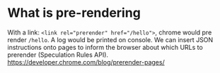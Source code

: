 # What is pre-rendering
With a link: `<link rel="prerender" href="/hello">`, chrome would pre render `/hello`.
A log would be printed on console.
We can insert JSON instructions onto pages to inform the browser about which URLs to prerender (Speculation Rules API).
https://developer.chrome.com/blog/prerender-pages/ 

